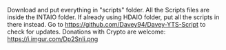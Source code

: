 Download and put everything in "scripts" folder. 
All the Scripts files are inside the INTAIO folder. If already using HDAIO folder, put all the scripts in there instead. 
Go to https://github.com/Davey94/Davey-YTS-Script to check for updates. Donations with Crypto are welcome: https://i.imgur.com/Dp2SnIi.png
